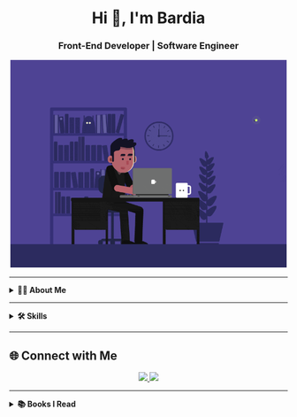 <h1 align="center">Hi 👋, I'm Bardia</h1>
<h3 align="center">Front-End Developer | Software Engineer</h3>

<p align="center">
  <img src="https://github.com/imsharifix/imsharifix/blob/main/ef16e4e68b0d3cb81e6bb8a8c3258d7e.gif?raw=true" width="500"/>
</p>

---

<details>
  <summary><b>👨‍💻 About Me</b></summary>
  <br>
  <table>
    <tr>
      <td>
        Passionate software engineer with a focus on clean, efficient code.  
        I love exploring new tech, building real-world projects, and solving challenges.  
        <br><br>
        🔐 Privacy & security conscious  
        <br>
        🏁 Hackathons & coding competitions enthusiast  
        <br>
        🖥️ Homelab & self-hosted projects  
        <br>
        🌌 Interests: astronomy, sports, friends
      </td>
      <td>
        <img src="YOUR_IMAGE_URL_HERE" width="200" style="border-radius: 15px; border: 4px solid; border-image: linear-gradient(90deg,#00f,#0ff,#0f0,#ff0,#f00) 1;"/>
      </td>
    </tr>
  </table>
</details>

---

<details>
  <summary><b>🛠️ Skills</b></summary>
  <br>

### 🔹 Frontend
<a href="#"><img src="https://img.shields.io/badge/HTML5-E34F26?style=for-the-badge&logo=html5&logoColor=white"/></a>
<a href="#"><img src="https://img.shields.io/badge/CSS3-1572B6?style=for-the-badge&logo=css3&logoColor=white"/></a>
<a href="#"><img src="https://img.shields.io/badge/JavaScript-323330?style=for-the-badge&logo=javascript&logoColor=F7DF1E"/></a>
<a href="#"><img src="https://img.shields.io/badge/React-20232A?style=for-the-badge&logo=react&logoColor=61DAFB"/></a>
<a href="#"><img src="https://img.shields.io/badge/Bootstrap-563D7C?style=for-the-badge&logo=bootstrap&logoColor=white"/></a>
<a href="#"><img src="https://img.shields.io/badge/Tailwind-38B2AC?style=for-the-badge&logo=tailwind-css&logoColor=white"/></a>
<a href="#"><img src="https://img.shields.io/badge/Sass-CC6699?style=for-the-badge&logo=sass&logoColor=white"/></a>

### 🔹 Backend & Databases
<a href="#"><img src="https://img.shields.io/badge/MongoDB-4EA94B?style=for-the-badge&logo=mongodb&logoColor=white"/></a>
<a href="#"><img src="https://img.shields.io/badge/MySQL-005C84?style=for-the-badge&logo=mysql&logoColor=white"/></a>

### 🔹 Tools & Others
<a href="#"><img src="https://img.shields.io/badge/npm-CB3837?style=for-the-badge&logo=npm&logoColor=white"/></a>
<a href="#"><img src="https://img.shields.io/badge/GIT-E44C30?style=for-the-badge&logo=git&logoColor=white"/></a>
<a href="#"><img src="https://img.shields.io/badge/Bash-4EAA25?style=for-the-badge&logo=GNU%20Bash&logoColor=white"/></a>
<a href="#"><img src="https://img.shields.io/badge/Linux-FCC624?style=for-the-badge&logo=linux&logoColor=black"/></a>
<a href="#"><img src="https://img.shields.io/badge/Figma-F24E1E?style=for-the-badge&logo=figma&logoColor=white"/></a>

### 🔹 Programming Languages
<a href="#"><img src="https://img.shields.io/badge/JavaScript-323330?style=for-the-badge&logo=javascript&logoColor=F7DF1E"/></a>
<a href="#"><img src="https://img.shields.io/badge/C-00599C?style=for-the-badge&logo=c&logoColor=white"/></a>
</details>

---

## 🌐 Connect with Me
<p align="center">
  <a href="https://t.me/bardiasharifix">
    <img src="https://raw.githubusercontent.com/get-icon/geticon/master/icons/telegram.svg" width="40"/>
  </a>
  <a href="https://www.linkedin.com/in/bardia-sharifi-110a07263/">
    <img src="https://raw.githubusercontent.com/get-icon/geticon/master/icons/linkedin-icon.svg" width="40"/>
  </a>
</p>

---

<details>
  <summary><b>📚 Books I Read</b></summary>
  <br>
  <p align="center">
    <a href="#"><img src="https://github.com/imsharifix/imsharifix/blob/main/C%20programming%20language.jpg?raw=true" width="150"/></a>
    <a href="#"><img src="https://github.com/imsharifix/imsharifix/blob/main/The%20clean%20coder.jpg?raw=true" width="150"/></a>
    <a href="#"><img src="https://github.com/imsharifix/imsharifix/blob/main/Code.jpg?raw=true" width="150"/></a>
  </p>
</details>
